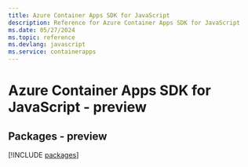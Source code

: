 ```yaml
---
title: Azure Container Apps SDK for JavaScript
description: Reference for Azure Container Apps SDK for JavaScript
ms.date: 05/27/2024
ms.topic: reference
ms.devlang: javascript
ms.service: containerapps
---
```

# Azure Container Apps SDK for JavaScript - preview
## Packages - preview
[!INCLUDE [packages](container-apps-index.md)]